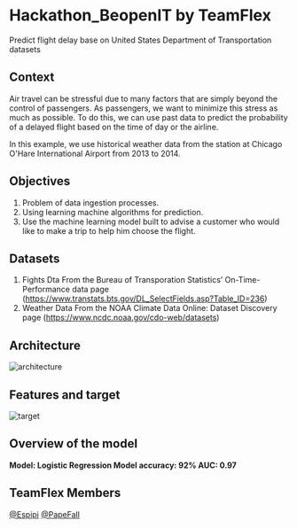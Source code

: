 # Hackathon_BeopenIT by TeamFlex
Predict flight delay base on United States Department of Transportation datasets

## Context
Air travel can be stressful due to many factors that are simply beyond the control of passengers. As passengers, we want to minimize this stress as much as possible. To do this, we can use past data to predict the probability of a delayed flight based on the time of day or the airline.

In this example, we use historical weather data from the station at Chicago O'Hare International Airport from 2013 to 2014.

## Objectives
1. Problem of data ingestion processes.
2. Using learning machine algorithms for prediction.
3. Use the machine learning model built to advise a customer who would like to make a trip to help him choose the flight.

## Datasets
1. Fights Dta
From the Bureau of Transporation Statistics’ On-Time-Performance data page (https://www.transtats.bts.gov/DL_SelectFields.asp?Table_ID=236)
2. Weather Data
From the NOAA Climate Data Online: Dataset Discovery page (https://www.ncdc.noaa.gov/cdo-web/datasets)


## Architecture
![architecture](https://user-images.githubusercontent.com/58880576/94341493-44892680-fff9-11ea-9655-a57c24e4b9ff.PNG)

## Features and target
![target](https://user-images.githubusercontent.com/58880576/94341492-43f09000-fff9-11ea-928f-8226f6b2e161.PNG)


## Overview of the model

**Model: Logistic Regression Model accuracy: 92%    AUC: 0.97**

## TeamFlex Members

[@Espipi](https://github.com/Espipi)  [@PapeFall](https://github.com/PapeFall)



